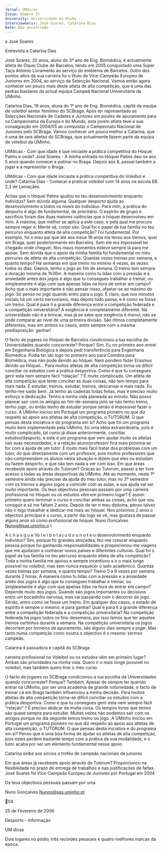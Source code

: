 ```yaml
---
Jornal: UMdicas
Issue: Número 37
University: Universidade do Minho
Interviewee(s): José Soares, Catarina Dias
Date: Não encontrado
---
```

a José Soares

Entrevista a Catarina Dias

José Soares, 20 anos, aluno do 3º ano de Eng. Biomédica, é actualmente atleta do
Óquei Clube de Barcelos, tendo em 2005 conquistado uma Super Taça António
Livramento ao serviço do emblema de Barcelos. Outro dos pontos altos da sua
carreira foi o titulo de Vice-Campeão Europeu de Juniores em 2004, ao serviço da
Selecção Nacional. Vamos então agora conhecer um pouco mais deste atleta de
alta competição, que é uma das pedras basilares da actual equipa Campeã
Nacional Universitária da UMinho.

Catarina Dias, 19 anos, aluna do 1º ano de Eng. Biomédica, capitã da equipa de
voleibol senior feminino do SCBraga. Após ter representado as Selecções Nacionais
de Cadetes e Juniores em poules de apuramento para os Campeonatos da Europa
e do Mundo, esta jovem atleta teve a sua consagração em 2004/05 ao conquistar o
Campeonato Nacional de Juniores pelo SCBraga. Vamos conhecer um pouco
melhor a Catarina, que é uma de seis atletas do SCBraga, que actualmente fazem
parte da equipa de voleibol da UMinho.

UMdicas - Com que idade é que iniciaste a
prática competitiva do Hóquei Patins e onde?
José Soares - A minha entrada no Hóquei Patins
deu-se aos 5 anos quando comecei a patinar no
Braga. Depois aos 8, passei também a jogar e a
representar o Braga.

UMdicas - Com que idade iniciaste a prática
competitiva do Voleibol e onde?
Catarina Dias - Comecei a praticar voleibol com 14
anos na escola EB 2,3 de Lamaçães.

Achas que o Hóquei Patins ajudou no teu
desenvolvimento enquanto individuo?
Sem dúvida alguma. Qualquer desporto ajuda ao
desenvolvimento a todos os níveis do indivíduo.
Para mim, a prática do desporto é algo de
fundamental, de prioritário. O espirito de grupo e
sacrificio foram das duas maiores valências que o
hóquei desenvolveu em mim. A máxima, que
melhor se aplica a este caso, e pela qual me
procuro sempre reger é: Mente sã, corpo são.
Qual foi o papel da tua familia no teu percurso
enquanto atleta de alta competição?
Foi fundamental. Por exemplo, foi o meu pai que
até aos meus 18 anos me levou aos treinos, quer
em Braga, quer posteriormente em Barcelos. Sem
ele era impossível ter chegado onde cheguei. Nos
maus momentos esteve sempre lá para me apoiar.
Sem dúvida que o apoio da minha família foi
fundamental no meu percurso de atleta de alta
competição.
Quantas vezes treinas por semana, e quanto
tempo?
Há semanas em que treino no mínimo 4 vezes, às
vezes todos os dias. Depois, tenho o jogo ao fim de
semana. O treino tem sempre a duração mínima de
1h30m.
A maneira como tu lidas com a pressão e a
ansiedade antes dos jogos é algo que tu
consegues trabalhar e treinar, ou simplesmente
é algo com que apenas lidas na hora de entrar
em campo?
Acho que o mais importante é não pensar nisso,
afastar-se ao máximo do jogo. Só penso no jogo
quando entro para o jogo. É claro, que nos minutos
iniciais há um certo nervosismo, mas depois tudo
passa, e é como se fosse um treino.
Qual é para ti a grande diferença entre a
competição federada e a competição
universitária?
A exigência é completamente diferente. Na
universidade não é a brincar, mas já se sabe que
exigência é menor, não se pode comparar ao nível
de uma primeira divisão. São ritmos
completamente diferentes, mas em ambos os
casos, entro sempre com a mesma predisposição:
ganhar!

O facto de jogares no Hóquei de Barcelos
condicionou a tua escolha de Universidades
quando concorreste? Porque?
Sim. Eu no primeiro ano entrei em Engenharia
Biológica e depois pedi transferência para
Engenharia Biomédica. Podia ter ido logo no
primeiro ano para Coimbra para Biomédica, mas
não pude devido ao hóquei. Nem pondero fazer
Erasmus devido ao Hóquei…
Para muitos atletas de alta competição torna-se
difícil conciliar os estudos com a prática
desportiva. Como é que tu consegues gerir esta
nem sempre fácil “relação” ?
É muito complicado. Um atleta de alta competição
que tente conciliar as duas coisas, não tem tempo
para mais nada. É estudar, treinos, estudar, treinos,
descansar e mais nada. Eu tenho-me saido bem. Já
tenho as cadeiras todas feitas, mas é preciso muito
esforço e dedicação. Tenho a minha vida planeada
ao minuto. Não posso planear sair com os amigos
ao fim-de-semana pois se não tenho treino, tenho
jogo, ou então tenho de estudar porque senão é
impossível fazer o curso.
A UMinho iniciou em Portugal um programa
pioneiro no que diz respeito ao apoio aos atletas
de alta competição, o TUTORUM. O que pensas
desta iniciativa e do programa em si?
Acho que foi um programa muito bem
implementado pela UMinho, foi uma ideia
extraordinária, pois é muito complicado, tal como já
disse anteriormente, conciliar estudos/desporto, e
este é um programa que vem ajudar muito os
atletas nas suas necessidades, e a relação
aluno/professor fica mais próxima se for com a
ajuda de um tutor. É muito mais fácil tratar dos
problemas com um tutor, do que directamente com
um professor, pois muitos professores que não
compreendem os alunos nesta situação e dizem
que eles ou estudam ou fazem desporto, e que não
tem nada a ver com isso.
Em que áreas recebeste apoio através do
Tutorum?
Graças ao Tutorum, passei a ter livre acesso a
todas as áreas desportivas da UMinho. Até ao
momento, neste 1º semestre ainda não precisei da
ajuda do meu tutor, mas no 2º semestre com os
treinos e alguns jogos a coincidir com as aulas, a
sua ajuda vai ser muito importante.
Os teus objectivos pessoais passam por uma
carreira profissional no Hóquei ou os estudos
vêm em primeiro lugar?
É assim: primeiro quero terminar o curso e conciliar
ambas as coisas, acho que vou consguir e só me
faltam 2 anos. Depois de ter o meu diploma, penso
talvez não ir logo
trabalhar e dedicar-me
mais ao hóquei. Nos
próximos 2 anos o
objectivo principal é o
curso, a partir dai logo
se vê, mas gostava de
passar alguns anos só
como profissional de
hóquei.
Nuno Gonçalves
Nunog@sas.uminho.p
t

A c h a s q u e Vo l e i b o l a j u d o u n o t e u
desenvolvimento enquanto indivíduo?
Sim, porque fiz grandes amizades, fez-me crescer
enquanto pessoa porque fui ganhando
responsabilidades e proporcionou-me viagens que
me ajudaram a conhecer novos países e diferentes
culturas.
Qual foi o papel da tua familia no teu percurso
enquanto atleta de alta competição?
Toda a minha família me apoiou e sempre
incentivou a ir o mais longe possível no voleibol,
mas sem nunca esquecer o lado académico.
Quantas vezes treinas por semana, e quanto
tempo?
Treino 5 a 6 vezes por semana durante 2 horas.
A maneira como tu lidas com a pressão e a
ansiedade antes dos jogos é algo que tu
consegues trabalhar e treinar, ou simplesmente
é algo com que apenas lidas na hora de entrar
em campo?
Depende muito dos jogos. Quando são jogos
importantes ou decisivos entro um bocadinho
nervosa, mas vai passando com o decorrer do jogo.
Senão, entro como se fosse um treino. Em qualquer
dos casos, o estado de espírito é sempre o mesmo:
é para ganhar!
Qual é para ti a grande diferença entre a
competição federada e a competição
universitária?
Na competição federada há jogos todos os fins-desemana, por isso temos que ter aqueles treinos
certinhos durante a semana. Na competição
universitária os jogos decorrem por torneios de
apuramento, são alguns dias sempre a jogar. Mas
tanto numa competição como noutra o objectivo é o
mesmo: sermos campeãs.

Catarina é passadora e capitã do SCBraga

carreira profissional no Voleibol ou os estudos
vêm em primeiro lugar?
Ambas são prioridades na minha vida. Quero ir o
mais longe possível no voleibol, mas também quero
tirar o meu curso.

O facto de jogares no SCBraga condicionou a
tua escolha de Universidades quando
concorreste? Porque?
Também. Apesar de sempre ter querido entrar na
UMinho, por ser uma academia de grande
notoriedade, o facto de treinar cá em Braga
também influenciou a minha decisão.
Para muitos atletas de alta competição torna-se
difícil conciliar os estudos com a prática
desportiva. Como é que tu consegues gerir esta
nem sempre fácil “relação” ?
É preciso abdicar de muita coisa. Os tempos livres
que temos são quase sempre para estudar. Muitas
vezes não podemos sair com os amigos porque no
dia seguinte temos treino ou jogo.
A UMinho iniciou em Portugal um programa
pioneiro no que diz respeito ao apoio aos atletas
de alta competição, o TUTORUM. O que pensas
desta iniciativa e do programa em si?
Penso que é uma boa forma de ajudar os atletas de
alta competição, pois estes perdem bastante tempo
com a prática da sua modalidade, e o tutor acaba
por ser um elemento fundamental nesse apoio.

Catarina exibe aos sócios o troféu de campeãs
nacionais de juniores

Em que áreas já recebeste apoio através do
Tutorum?
Proporcionou na flexibilidade no prazo de entrega
de trabalhos e nas justificações de faltas.
José Soares foi Vice-Campeão Europeu de Juniores por Portugal em 2004

Os teus objectivos pessoais passam por uma

Nuno Gonçalves
Nunog@sas.uminho.pt

04

25 de Fevereiro de 2006

Desporto - Informação

UM dicas

Dois lugares no pódio, três recordes pessoais e quatro melhores marcas
da época.